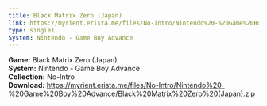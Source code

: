 ```yaml
---
title: Black Matrix Zero (Japan)
link: https://myrient.erista.me/files/No-Intro/Nintendo%20-%20Game%20Boy%20Advance/Black%20Matrix%20Zero%20(Japan).zip
type: single1
System: Nintendo - Game Boy Advance
---
```

<b>Game:</b> Black Matrix Zero (Japan)<br>
<b>System:</b> Nintendo - Game Boy Advance<br>
<b>Collection:</b> No-Intro<br>
<b>Download:</b> https://myrient.erista.me/files/No-Intro/Nintendo%20-%20Game%20Boy%20Advance/Black%20Matrix%20Zero%20(Japan).zip